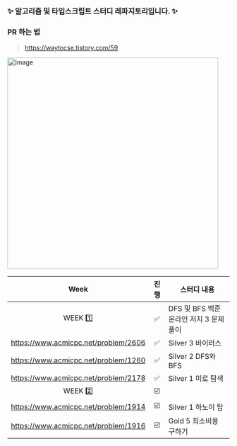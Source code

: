 
### ✨ 알고리즘 및 타입스크립트 스터디 레파지토리입니다. ✨

### PR 하는 법
> https://waytocse.tistory.com/59


<img width="478" alt="image" src="https://user-images.githubusercontent.com/58665661/184157367-b5ce39c8-3ab1-465b-8153-d62a32d7274f.png">



| Week | 진행 | 스터디 내용 
| :----: | :---: | ----------- 
|   WEEK 1️⃣   | ✅ | DFS 및 BFS 백준 온라인 저지 3 문제 풀이
|  https://www.acmicpc.net/problem/2606 | ✅ | Silver 3 바이러스
|  https://www.acmicpc.net/problem/1260 | ✅ | Silver 2 DFS와 BFS
|  https://www.acmicpc.net/problem/2178 | ✅ | Silver 1 미로 탐색
|  WEEK 2️⃣ | ☑️ |  |
|  https://www.acmicpc.net/problem/1914 | ☑️ | Silver 1 하노이 탑
|  https://www.acmicpc.net/problem/1916 | ☑️ | Gold 5 최소비용 구하기
